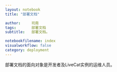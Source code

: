 ```yaml
---
layout: notebook
title: "部署文档"

author:     司南
tags: 		部署文档
subtitle:   部署文档。

notebookfilename: index
visualworkflow: false
category: deployment
---
```


部署文档的面向对象是开发者及LiveCat实例的运维人员。

